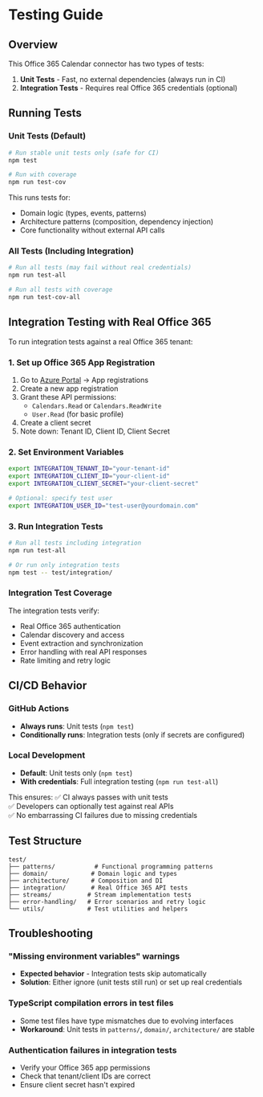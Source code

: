 # Testing Guide

## Overview

This Office 365 Calendar connector has two types of tests:

1. **Unit Tests** - Fast, no external dependencies (always run in CI)
2. **Integration Tests** - Requires real Office 365 credentials (optional)

## Running Tests

### Unit Tests (Default)

```bash
# Run stable unit tests only (safe for CI)
npm test

# Run with coverage
npm run test-cov
```

This runs tests for:
- Domain logic (types, events, patterns)
- Architecture patterns (composition, dependency injection)
- Core functionality without external API calls

### All Tests (Including Integration)

```bash
# Run all tests (may fail without real credentials)
npm run test-all

# Run all tests with coverage
npm run test-cov-all
```

## Integration Testing with Real Office 365

To run integration tests against a real Office 365 tenant:

### 1. Set up Office 365 App Registration

1. Go to [Azure Portal](https://portal.azure.com) → App registrations
2. Create a new app registration
3. Grant these API permissions:
   - `Calendars.Read` or `Calendars.ReadWrite`
   - `User.Read` (for basic profile)
4. Create a client secret
5. Note down: Tenant ID, Client ID, Client Secret

### 2. Set Environment Variables

```bash
export INTEGRATION_TENANT_ID="your-tenant-id"
export INTEGRATION_CLIENT_ID="your-client-id"
export INTEGRATION_CLIENT_SECRET="your-client-secret"

# Optional: specify test user
export INTEGRATION_USER_ID="test-user@yourdomain.com"
```

### 3. Run Integration Tests

```bash
# Run all tests including integration
npm run test-all

# Or run only integration tests
npm test -- test/integration/
```

### Integration Test Coverage

The integration tests verify:
- Real Office 365 authentication
- Calendar discovery and access
- Event extraction and synchronization
- Error handling with real API responses
- Rate limiting and retry logic

## CI/CD Behavior

### GitHub Actions

- **Always runs**: Unit tests (`npm test`) 
- **Conditionally runs**: Integration tests (only if secrets are configured)

### Local Development

- **Default**: Unit tests only (`npm test`)
- **With credentials**: Full integration testing (`npm run test-all`)

This ensures:
✅ CI always passes with unit tests  
✅ Developers can optionally test against real APIs  
✅ No embarrassing CI failures due to missing credentials  

## Test Structure

```
test/
├── patterns/           # Functional programming patterns
├── domain/            # Domain logic and types
├── architecture/      # Composition and DI
├── integration/       # Real Office 365 API tests
├── streams/          # Stream implementation tests
├── error-handling/   # Error scenarios and retry logic
└── utils/            # Test utilities and helpers
```

## Troubleshooting

### "Missing environment variables" warnings
- **Expected behavior** - Integration tests skip automatically
- **Solution**: Either ignore (unit tests still run) or set up real credentials

### TypeScript compilation errors in test files
- Some test files have type mismatches due to evolving interfaces
- **Workaround**: Unit tests in `patterns/`, `domain/`, `architecture/` are stable

### Authentication failures in integration tests
- Verify your Office 365 app permissions
- Check that tenant/client IDs are correct
- Ensure client secret hasn't expired
